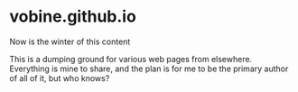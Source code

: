# vobine.github.io
Now is the winter of this content

This is a dumping ground for various web pages from elsewhere.
Everything is mine to share, and the plan is for me to be the primary
author of all of it, but who knows?

